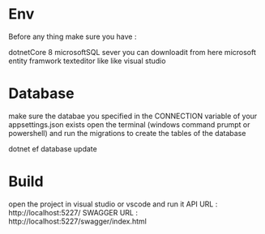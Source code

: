 # Env
Before any thing make sure you have :

dotnetCore 8
microsoftSQL sever you can downloadit from here
microsoft entity framwork
texteditor like like visual studio

# Database
make sure the databae you specified in the CONNECTION variable of your appsettings.json exists
open the terminal (windows command prumpt or powershell) and run the migrations to create the tables of the database

dotnet ef database update 

# Build
open the project in visual studio or vscode and run it
API URL : http://localhost:5227/
SWAGGER URL : http://localhost:5227/swagger/index.html
